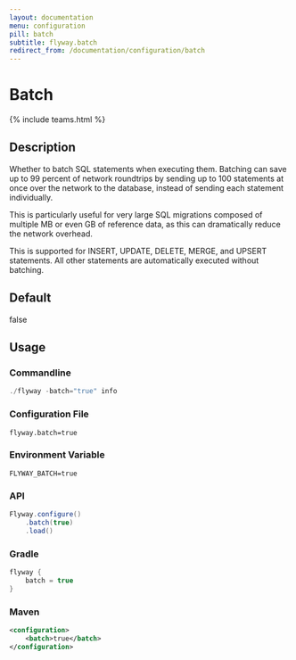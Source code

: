 ```yaml
---
layout: documentation
menu: configuration
pill: batch
subtitle: flyway.batch
redirect_from: /documentation/configuration/batch
---
```


# Batch
{% include teams.html %}

## Description
Whether to batch SQL statements when executing them. Batching can save up to 99 percent of network roundtrips by sending up to 100 statements at once over the network to the database, instead of sending each statement individually. 

This is particularly useful for very large SQL migrations composed of multiple MB or even GB of reference data, as this can dramatically reduce the network overhead. 

This is supported for INSERT, UPDATE, DELETE, MERGE, and UPSERT statements. All other statements are automatically executed without batching.

## Default
false

## Usage

### Commandline
```powershell
./flyway -batch="true" info
```

### Configuration File
```properties
flyway.batch=true
```

### Environment Variable
```properties
FLYWAY_BATCH=true
```

### API
```java
Flyway.configure()
    .batch(true)
    .load()
```

### Gradle
```groovy
flyway {
    batch = true
}
```

### Maven
```xml
<configuration>
    <batch>true</batch>
</configuration>
```